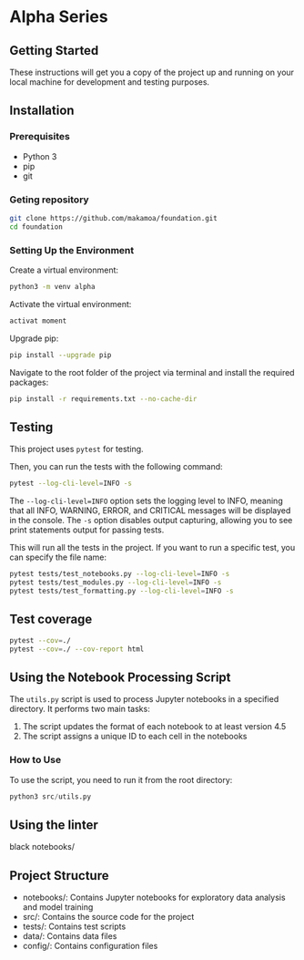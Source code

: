 
# Alpha Series

## Getting Started

These instructions will get you a copy of the project up and running on your local machine for development and testing purposes.




## Installation
### Prerequisites

- Python 3
- pip
- git

### Geting repository
```bash
git clone https://github.com/makamoa/foundation.git
cd foundation
```

### Setting Up the Environment

Create a virtual environment:
```bash
python3 -m venv alpha
```

Activate the virtual environment:
```bash
activat moment
```

Upgrade pip:
```bash
pip install --upgrade pip
```

Navigate to the root folder of the project via terminal and install the required packages:

```bash
pip install -r requirements.txt --no-cache-dir
```

## Testing

This project uses `pytest` for testing.

Then, you can run the tests with the following command:

```bash
pytest --log-cli-level=INFO -s
```

The `--log-cli-level=INFO` option sets the logging level to INFO, meaning that all INFO, WARNING, ERROR, and CRITICAL messages will be displayed in the console. The `-s` option disables output capturing, allowing you to see print statements output for passing tests.

This will run all the tests in the project. If you want to run a specific test, you can specify the file name:

```bash
pytest tests/test_notebooks.py --log-cli-level=INFO -s
pytest tests/test_modules.py --log-cli-level=INFO -s
pytest tests/test_formatting.py --log-cli-level=INFO -s
```

## Test coverage

```bash
pytest --cov=./
pytest --cov=./ --cov-report html
```

## Using the Notebook Processing Script

The `utils.py` script is used to process Jupyter notebooks in a specified directory. It performs two main tasks:
1. The script updates the format of each notebook to at least version 4.5
2. The script assigns a unique ID to each cell in the notebooks

### How to Use

To use the script, you need to run it from the root directory:

```python
python3 src/utils.py
```

## Using the linter

black notebooks/

## Project Structure

- notebooks/: Contains Jupyter notebooks for exploratory data analysis and model training
- src/: Contains the source code for the project
- tests/: Contains test scripts
- data/: Contains data files
- config/: Contains configuration files
